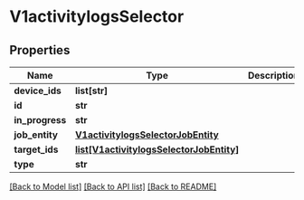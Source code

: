 # V1activitylogsSelector

## Properties
Name | Type | Description | Notes
------------ | ------------- | ------------- | -------------
**device_ids** | **list[str]** |  | [optional] 
**id** | **str** |  | [optional] 
**in_progress** | **str** |  | [optional] 
**job_entity** | [**V1activitylogsSelectorJobEntity**](V1activitylogsSelectorJobEntity.md) |  | [optional] 
**target_ids** | [**list[V1activitylogsSelectorJobEntity]**](V1activitylogsSelectorJobEntity.md) |  | [optional] 
**type** | **str** |  | [optional] 

[[Back to Model list]](../README.md#documentation-for-models) [[Back to API list]](../README.md#documentation-for-api-endpoints) [[Back to README]](../README.md)

